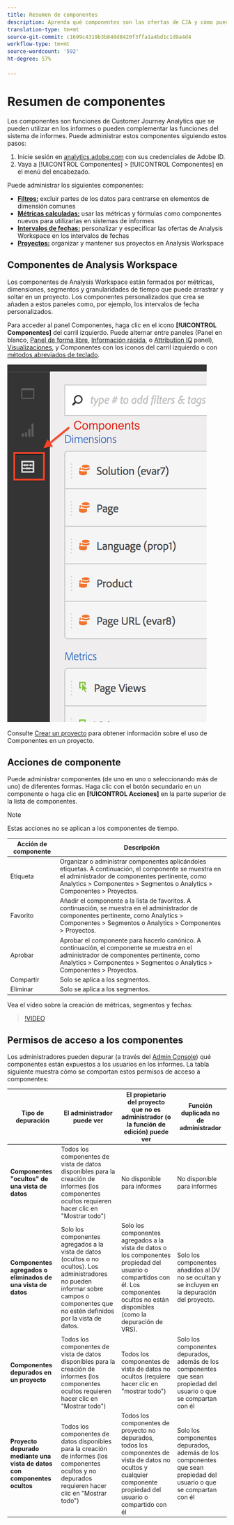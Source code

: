 ```yaml
---
title: Resumen de componentes
description: Aprenda qué componentes son las ofertas de CJA y cómo puede utilizarlas en el sistema de informes.
translation-type: tm+mt
source-git-commit: c1699c4319b3b840d8420f3ffa1a4bd1c1d9a4d4
workflow-type: tm+mt
source-wordcount: '592'
ht-degree: 57%

---
```



# Resumen de componentes

Los componentes son funciones de Customer Journey Analytics que se pueden utilizar en los informes o pueden complementar las funciones del sistema de informes. Puede administrar estos componentes siguiendo estos pasos:

1. Inicie sesión en [analytics.adobe.com](https://analytics.adobe.com) con sus credenciales de Adobe ID.
2. Vaya a [!UICONTROL Componentes] > [!UICONTROL Componentes] en el menú del encabezado.

Puede administrar los siguientes componentes:

* [**Filtros:**](filters/filters-overview.md) excluir partes de los datos para centrarse en elementos de dimensión comunes
* [**Métricas calculadas:**](calc-metrics/calc-metr-overview.md) usar las métricas y fórmulas como componentes nuevos para utilizarlas en sistemas de informes
* [**Intervalos de fechas:**](date-ranges/overview.md) personalizar y especificar las ofertas de Analysis Workspace en los intervalos de fechas
* [**Proyectos:**](/help/analysis-workspace/home.md) organizar y mantener sus proyectos en Analysis Workspace

## Componentes de Analysis Workspace

Los componentes de Analysis Workspace están formados por métricas, dimensiones, segmentos y granularidades de tiempo que puede arrastrar y soltar en un proyecto. Los componentes personalizados que crea se añaden a estos paneles como, por ejemplo, los intervalos de fecha personalizados.

Para acceder al panel Componentes, haga clic en el icono **[!UICONTROL Componentes]** del carril izquierdo. Puede alternar entre paneles (Panel en blanco, [Panel de forma libre](/help/analysis-workspace/visualizations/freeform-table/freeform-table.md), [Información rápida](/help/analysis-workspace/c-panels/quickinsight.md), o [Attribution IQ](/help/analysis-workspace/c-panels/attribution.md) panel), [Visualizaciones](/help/analysis-workspace/visualizations/freeform-analysis-visualizations.md), y Componentes con los iconos del carril izquierdo o con [métodos abreviados de teclado](/help/analysis-workspace/build-workspace-project/fa-shortcut-keys.md).

![](assets/components.png)

Consulte [Crear un proyecto](/help/analysis-workspace/home.md) para obtener información sobre el uso de Componentes en un proyecto.

## Acciones de componente

Puede administrar componentes (de uno en uno o seleccionando más de uno) de diferentes formas. Haga clic con el botón secundario en un componente o haga clic en **[!UICONTROL Acciones]** en la parte superior de la lista de componentes.

>[!NOTE]
>
>Estas acciones no se aplican a los componentes de tiempo.

| Acción de componente | Descripción |
|--- |--- |
| Etiqueta | Organizar o administrar componentes aplicándoles etiquetas. A continuación, el componente se muestra en el administrador de componentes pertinente, como Analytics > Componentes > Segmentos o Analytics > Componentes > Proyectos. |
| Favorito | Añadir el componente a la lista de favoritos. A continuación, se muestra en el administrador de componentes pertinente, como Analytics > Componentes > Segmentos o Analytics > Componentes > Proyectos. |
| Aprobar | Aprobar el componente para hacerlo canónico. A continuación, el componente se muestra en el administrador de componentes pertinente, como Analytics > Componentes > Segmentos o Analytics > Componentes > Proyectos. |
| Compartir | Solo se aplica a los segmentos. |
| Eliminar | Solo se aplica a los segmentos. |

Vea el vídeo sobre la creación de métricas, segmentos y fechas:

>[!VIDEO](https://video.tv.adobe.com/v/23979)

## Permisos de acceso a los componentes

Los administradores pueden depurar (a través del [Admin Console](https://experienceleague.adobe.com/docs/core-services/interface/manage-users-and-products/admin-getting-started.html?lang=en#manage-users-and-products)) qué componentes están expuestos a los usuarios en los informes. La tabla siguiente muestra cómo se comportan estos permisos de acceso a componentes:

| Tipo de depuración | El administrador puede ver | El propietario del proyecto que no es administrador (o la función de edición) puede ver | Función duplicada no de administrador |
| --- | --- | --- | --- |
| **Componentes &quot;ocultos&quot; de una vista de datos** | Todos los componentes de vista de datos disponibles para la creación de informes (los componentes ocultos requieren hacer clic en &quot;Mostrar todo&quot;) | No disponible para informes | No disponible para informes |
| **Componentes agregados o eliminados de una vista de datos** | Solo los componentes agregados a la vista de datos (ocultos o no ocultos). Los administradores no pueden informar sobre campos o componentes que no estén definidos por la vista de datos. | Solo los componentes agregados a la vista de datos o los componentes propiedad del usuario o compartidos con él. Los componentes ocultos no están disponibles (como la depuración de VRS). | Solo los componentes añadidos al DV no se ocultan y se incluyen en la depuración del proyecto. |
| **Componentes depurados en un proyecto** | Todos los componentes de vista de datos disponibles para la creación de informes (los componentes ocultos requieren hacer clic en &quot;Mostrar todo&quot;) | Todos los componentes de vista de datos no ocultos (requiere hacer clic en &quot;mostrar todo&quot;) | Solo los componentes depurados, además de los componentes que sean propiedad del usuario o que se compartan con él |
| **Proyecto depurado mediante una vista de datos con componentes ocultos** | Todos los componentes de datos disponibles para la creación de informes (los componentes ocultos y no depurados requieren hacer clic en &quot;Mostrar todo&quot;) | Todos los componentes de proyecto no depurados, todos los componentes de vista de datos no ocultos y cualquier componente propiedad del usuario o compartido con él | Solo los componentes depurados, además de los componentes que sean propiedad del usuario o que se compartan con él |

